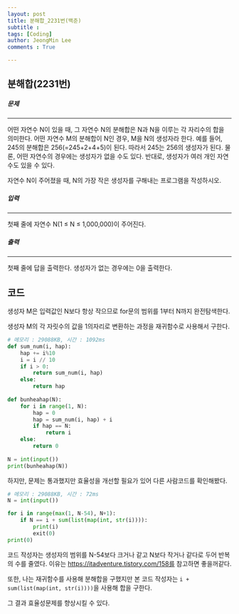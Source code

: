 ```yaml
---
layout: post
title: 분해합_2231번(백준)
subtitle : 
tags: [Coding]
author: JeongMin Lee
comments : True

---
```


## 분해합(2231번)



##### 문제

------------------

어떤 자연수 N이 있을 때, 그 자연수 N의 분해합은 N과 N을 이루는 각 자리수의 합을 의미한다. 어떤 자연수 M의 분해합이 N인 경우, M을 N의 생성자라 한다. 예를 들어, 245의 분해합은 256(=245+2+4+5)이 된다. 따라서 245는 256의 생성자가 된다. 물론, 어떤 자연수의 경우에는 생성자가 없을 수도 있다. 반대로, 생성자가 여러 개인 자연수도 있을 수 있다.

자연수 N이 주어졌을 때, N의 가장 작은 생성자를 구해내는 프로그램을 작성하시오.

##### 입력

----------

첫째 줄에 자연수 N(1 ≤ N ≤ 1,000,000)이 주어진다.

##### 출력

-----------

첫째 줄에 답을 출력한다. 생성자가 없는 경우에는 0을 출력한다.



## 코드

생성자 M은 입력값인 N보다 항상 작으므로 for문의 범위를 1부터 N까지 완전탐색한다.

생성자 M의 각 자릿수의 값을 1의자리로 변환하는 과정을 재귀함수로 사용해서 구한다.

```python
# 메모리 : 29088KB, 시간 : 1092ms
def sum_num(i, hap):
    hap += i%10
    i = i // 10
    if i > 0:
        return sum_num(i, hap)
    else:
        return hap
    
def bunheahap(N):
    for i in range(1, N):
        hap = 0
        hap = sum_num(i, hap) + i
        if hap == N:
            return i
    else:
        return 0
    
N = int(input())
print(bunheahap(N))
```

하지만, 문제는 통과했지만 효율성을 개선할 필요가 있어 다른 사람코드를 확인해봤다.

```python
# 메모리 : 29088KB, 시간 : 72ms
N = int(input())

for i in range(max(1, N-54), N+1):
    if N == i + sum(list(map(int, str(i)))):
        print(i)
        exit(0)
print(0)
```

코드 작성자는 생성자의 범위를 N-54보다 크거나 같고 N보다 작거나 같다로 두어 반복의 수를 줄였다. 이유는 https://itadventure.tistory.com/158를 참고하면 좋을꺼같다.

또한, 나는 재귀함수를 사용해 분해합을 구했지만 본 코드 작성자는 `i + sum(list(map(int, str(i))))`을 사용해 합을 구한다.

그 결과 효율성문제를 향상시킬 수 있다.